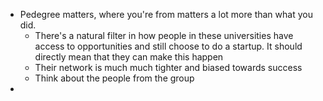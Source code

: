 
- Pedegree matters, where you're from matters a lot more than what you did.
  - There's a natural filter in how people in these universities have access to opportunities and still choose to do a startup. It should directly mean that they can make this happen
  - Their network is much much tighter and biased towards success
  - Think about the people from the group
- 